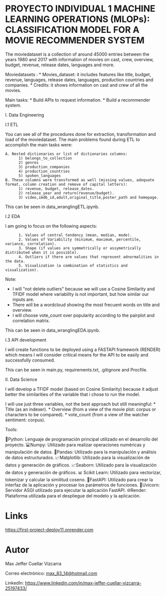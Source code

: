 # PROYECTO INDIVIDUAL 1 MACHINE LEARNING OPERATIONS (MLOPs): CLASSIFICATION MODEL FOR A MOVIE RECOMMENDER SYSTEM

The moviedataset is a collection of around 45000 entries between the years 1980 and 2017 with information of movies on cast, crew, overview, budget, revenue, release dates, languages and more. 

Moviedatasets :
    * Movies_dataset: it includes features like title, budget, revenue, languages, release dates, languages, production countries         and companies.
    * Credits: it shows information on cast and crew of all the movies.

Main tasks:
    * Build APIs to request information.
    * Build a recommender system.

I. Data Engineering

I.1 ETL

You can see all of the procedures done for extraction, transformation and load of the moviedataset.
The main problems found during ETL to accomplish the main tasks were:

    A. Nested dictionaries or list of dictionaries columns: 
          1) belongs_to_collection
          2) genres 
          3) production_companies
          4) production_countries
          5) spoken_languages 
    B. These columns were transformed as well (missing values, adequate format, column creation and remove of capital letters):
          1) revenue, budget, release_dates.
          2) release_year and return(revenue/budget).
          3) video,imdb_id,adult,original_title,poster_path and homepage.
          
This can be seen in data_wranglingETL.ipynb.

I.2 EDA

I am going to focus on the following aspects: 
 
          1. Values of central tendency (mean, median, mode).
          2. Values of Variability (minimum, maximum, percentile, variance, correlation).
          3. Shape (if values are symmetrically or assymetrically distributed when it is possible).
          4. Outliers if there are values that represent adnormalities in the data. 
          5. Visualization (a combination of statistics and visualization).

Note: 
   * I will "not delete outliers" because we will use a Cosine Similarity and TFIDF model where variability is not important, but 
     how similar our inputs are.
   * There will be a wordcloud showing the most frecuent words on title and overview.
   * I will choose vote_count over popularity according to the pairplot and correlation matrix. 

This can be seen in data_wranglingEDA.ipynb.

I.3 API development

I will create functions to be deployed using a FASTAPI framework (RENDER) which means I will consider critical means for the API to be easily and successfully consumed. 

This can be seen in main.py, requirements.txt, .gitignore and Procfile.

II. Data Science

I will develop a TFIDF model (based on Cosine Similarity) because it adjust better the similarities of the variable that i chose 
to run the model.

I will use just three variables, not the best approach but still meaningful:
    * Title (as an indexer).
    * Overview (from a view of the movie plot: corpus or characters to be compared).
    * vote_count (from a view of the watcher sentiment: corpus).


Tools:

🐍Python: Lenguaje de programación principal utilizado en el desarrollo del proyecto.
💻Numpy: Utilizado para realizar operaciones numéricas y manipulación de datos.
🐼Pandas: Utilizado para la manipulación y análisis de datos estructurados.
📈Matplotlib: Utilizado para la visualización de datos y generación de gráficos.
📈Seaborn: Utilizado para la visualización de datos y generación de gráficos.
📊 Scikit Learn: Utilizado para vectorizar, tokenizar y calcular la similitud coseno.
📳FastAPI: Utilizado para crear la interfaz de la aplicación y procesar los parámetros de funciones.
🦄Uvicorn: Servidor ASGI utilizado para ejecutar la aplicación FastAPI.
🌐Render: Plataforma utilizada para el despliegue del modelo y la aplicación.


# Links

https://first-project-deploy11.onrender.com

# Autor

Max Jeffer Cuellar Vizcarra

Correo electrónico: max_83_14@hotmail.com

LinkedIn: https://www.linkedin.com/in/max-jeffer-cuellar-vizcarra-25197433/

          






